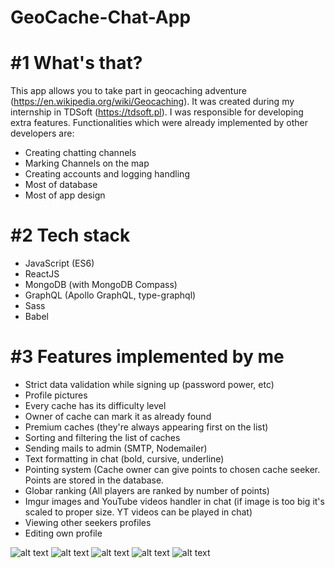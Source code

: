 # GeoCache-Chat-App
# #1 What's that?
This app allows you to take part in geocaching adventure (https://en.wikipedia.org/wiki/Geocaching). It was created during my internship in TDSoft (https://tdsoft.pl). I was responsible for developing extra features. Functionalities which were already implemented by other developers are:
- Creating chatting channels
- Marking Channels on the map
- Creating accounts and logging handling
- Most of database 
- Most of app design

# #2 Tech stack
- JavaScript (ES6)
- ReactJS
- MongoDB (with MongoDB Compass)
- GraphQL (Apollo GraphQL, type-graphql)
- Sass
- Babel

# #3 Features implemented by me
- Strict data validation while signing up (password power, etc)
- Profile pictures
- Every cache has its difficulty level
- Owner of cache can mark it as already found
- Premium caches (they're always appearing first on the list)
- Sorting and filtering the list of caches
- Sending mails to admin (SMTP, Nodemailer)
- Text formatting in chat (bold, cursive, underline)
- Pointing system (Cache owner can give points to chosen cache seeker. Points are stored in the database.
- Globar ranking (All players are ranked by number of points)
- Imgur images and YouTube videos handler in chat (if image is too big it's scaled to proper size. YT videos can be played in chat)
- Viewing other seekers profiles
- Editing own profile


![alt text](https://imgur.com/9ypzzbw.png)
![alt text](https://imgur.com/zdy8NBK.png)
![alt text](https://imgur.com/rCHXDYQ.png)
![alt text](https://imgur.com/DZVTOlT.png)
![alt text](https://imgur.com/8Z2PW8I.png)
